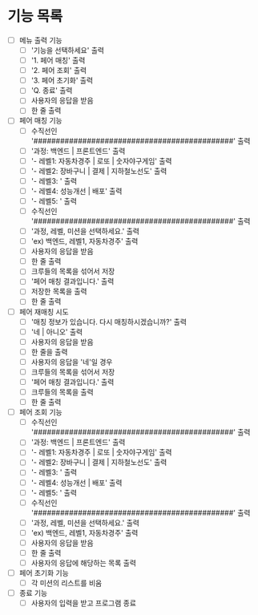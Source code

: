 # 기능 목록
- [ ] 메뉴 출력 기능
  - [ ] '기능을 선택하세요' 출력
  - [ ] '1. 페어 매칭' 출력
  - [ ] '2. 페어 조회' 출력
  - [ ] '3. 페어 초기화' 출력
  - [ ] 'Q. 종료' 출력
  - [ ] 사용자의 응답을 받음
  - [ ] 한 줄 출력

- [ ] 페어 매칭 기능
  - [ ] 수직선인 '#############################################' 출력
  - [ ] '과정: 백엔드 | 프론트엔드' 출력
  - [ ] '- 레벨1: 자동차경주 | 로또 | 숫자야구게임'  출력
  - [ ] '- 레벨2: 장바구니 | 결제 | 지하철노선도' 출력
  - [ ] '- 레벨3: ' 출력
  - [ ] '- 레벨4: 성능개선 | 배포' 출력
  - [ ] '- 레벨5: ' 출력
  - [ ] 수직선인 '#############################################' 출력
  - [ ] '과정, 레벨, 미션을 선택하세요.' 출력
  - [ ] 'ex) 백엔드, 레벨1, 자동차경주' 출력
  - [ ] 사용자의 응답을 받음
  - [ ] 한 줄 출력
  - [ ] 크루들의 목록을 섞어서 저장
  - [ ] '페어 매칭 결과입니다.' 출력
  - [ ] 저장한 목록을 출력
  - [ ] 한 줄 출력

- [ ] 페어 재매칭 시도
  - [ ] '매칭 정보가 있습니다. 다시 매칭하시겠습니까?' 출력
  - [ ] '네 | 아니오' 출력
  - [ ] 사용자의 응답을 받음
  - [ ] 한 줄을 출력
  - [ ] 사용자의 응답을 '네'일 경우
  - [ ] 크루들의 목록을 섞어서 저장
  - [ ] '페어 매칭 결과입니다.' 출력
  - [ ] 크루들의 목록을 출력
  - [ ] 한 줄 출력

- [ ] 페어 조회 기능
  - [ ] 수직선인 '#############################################' 출력
  - [ ] '과정: 백엔드 | 프론트엔드' 출력
  - [ ] '- 레벨1: 자동차경주 | 로또 | 숫자야구게임'  출력
  - [ ] '- 레벨2: 장바구니 | 결제 | 지하철노선도' 출력
  - [ ] '- 레벨3: ' 출력
  - [ ] '- 레벨4: 성능개선 | 배포' 출력
  - [ ] '- 레벨5: ' 출력
  - [ ] 수직선인 '#############################################' 출력
  - [ ] '과정, 레벨, 미션을 선택하세요.' 출력
  - [ ] 'ex) 백엔드, 레벨1, 자동차경주' 출력
  - [ ] 사용자의 응답을 받음
  - [ ] 한 줄 출력
  - [ ] 사용자의 응답에 해당하는 목록 출력

- [ ] 페어 초기화 기능
  - [ ] 각 미션의 리스트를 비움

- [ ] 종료 기능
  - [ ] 사용자의 입력을 받고 프로그램 종료